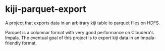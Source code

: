 kiji-parquet-export
===================

A project that exports data in an arbitrary kiji table to parquet files on HDFS.

Parquet is a columnar format with very good performance on Cloudera's Impala. The eventual goal
of this project is to export kiji data in an Impala-friendly format.
